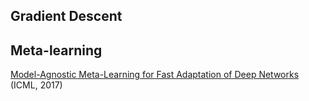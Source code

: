 
## Gradient Descent

## Meta-learning

[Model-Agnostic Meta-Learning for Fast Adaptation of Deep Networks](http://proceedings.mlr.press/v70/finn17a/finn17a.pdf) (ICML, 2017)
